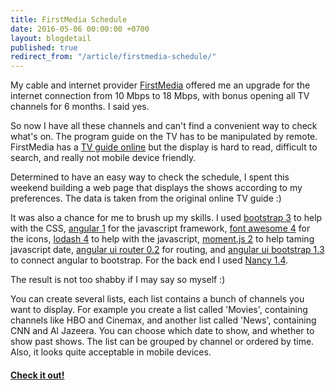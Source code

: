 ```yaml
---
title: FirstMedia Schedule
date: 2016-05-06 00:00:00 +0700
layout: blogdetail
published: true
redirect_from: "/article/firstmedia-schedule/"
---
```


My cable and internet provider [FirstMedia](http://www.firstmedia.com/) offered me an upgrade for the internet connection from 10 Mbps to 18 Mbps, with bonus opening all TV channels for 6 months. I said yes.

So now I have all these channels and can't find a convenient way to check what's on. The program guide on the TV has to be manipulated by remote. FirstMedia has a [TV guide online](http://firstmedia.com/tv-guides) but the display is hard to read, difficult to search, and really not mobile device friendly.

Determined to have an easy way to check the schedule, I spent this weekend building a web page that displays the shows according to my preferences. The data is taken from the original online TV guide :)

It was also a chance for me to brush up my skills. I used [bootstrap 3](http://getbootstrap.com/) to help with the CSS, [angular 1](https://angularjs.org/) for the javascript framework, [font awesome 4](https://fortawesome.github.io/Font-Awesome/) for the icons, [lodash 4](https://lodash.com/) to help with the javascript, [moment.js 2](http://momentjs.com/) to help taming javascript date, [angular ui router 0.2](https://github.com/angular-ui/ui-router) for routing, and [angular ui bootstrap 1.3](https://angular-ui.github.io/bootstrap/) to connect angular to bootstrap. For the back end I used [Nancy 1.4](http://nancyfx.org/).

The result is not too shabby if I may say so myself :)

You can create several lists, each list contains a bunch of channels you want to display. For example you create a list called 'Movies', containing channels like HBO and Cinemax, and another list called 'News', containing CNN and Al Jazeera. You can choose which date to show, and whether to show past shows. The list can be grouped by channel or ordered by time. Also, it looks quite acceptable in mobile devices.

#### [Check it out!](http://www.endycahyono.com/apps/firstmedia)
